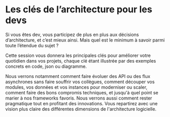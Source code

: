 # Les clés de l’architecture pour les devs

Si vous êtes dev, vous participez de plus en plus aux décisions d’architecture, et c’est mieux ainsi. Mais quel est le minimum à savoir parmi toute l’étendue du sujet ?

Cette session vous donnera les principales clés pour améliorer votre quotidien dans vos projets, chaque clé étant illustrée par des exemples concrets en code, json ou diagramme.

Nous verrons notamment comment faire évoluer des API ou des flux asynchrones sans faire souffrir vos collègues, comment découper vos modules, vos données et vos instances pour moderniser ou scaler, comment faire des bons compromis techniques, et jusqu'à quel point se marier à nos frameworks favoris. Nous verrons aussi comment rester pragmatique tout en profitant des innovations. Vous repartirez avec une vision plus claire des différentes dimensions de l'architecture logicielle.
